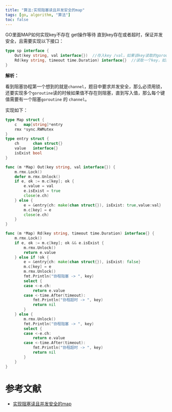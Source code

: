 ```yaml
---
title: "算法:实现阻塞读且并发安全的map"
tags: [go, algorithm, "算法"]
toc: false
---
```


GO里面MAP如何实现key不存在 get操作等待 直到key存在或者超时，保证并发安全，且需要实现以下接口：

```go
type sp interface {
    Out(key string, val interface{})  //存入key /val，如果该key读取的goroutine挂起，则唤醒。此方法不会阻塞，时刻都可以立即执行并返回
    Rd(key string, timeout time.Duration) interface{}  //读取一个key，如果key不存在阻塞，等待key存在或者超时
}
```

**解析：**

看到阻塞协程第一个想到的就是`channel`，题目中要求并发安全，那么必须用锁，还要实现多个`goroutine`读的时候如果值不存在则阻塞，直到写入值，那么每个键值需要有一个阻塞`goroutine` 的 `channel`。

实现如下：

```go
type Map struct {
    c   map[string]*entry
    rmx *sync.RWMutex
}
type entry struct {
    ch      chan struct{}
    value   interface{}
    isExist bool
}

func (m *Map) Out(key string, val interface{}) {
    m.rmx.Lock()
    defer m.rmx.Unlock()
    if e, ok := m.c[key]; ok {
        e.value = val
        e.isExist = true
        close(e.ch)
    } else {
        e = &entry{ch: make(chan struct{}), isExist: true,value:val}
        m.c[key] = e
        close(e.ch)
    }
}

func (m *Map) Rd(key string, timeout time.Duration) interface{} {
    m.rmx.Lock()
    if e, ok := m.c[key]; ok && e.isExist {
        m.rmx.Unlock()
        return e.value
    } else if !ok {
        e = &entry{ch: make(chan struct{}), isExist: false}
        m.c[key] = e
        m.rmx.Unlock()
        fmt.Println("协程阻塞 -> ", key)
        select {
        case <-e.ch:
            return e.value
        case <-time.After(timeout):
            fmt.Println("协程超时 -> ", key)
            return nil
        }
    } else {
        m.rmx.Unlock()
        fmt.Println("协程阻塞 -> ", key)
        select {
        case <-e.ch:
            return e.value
        case <-time.After(timeout):
            fmt.Println("协程超时 -> ", key)
            return nil
        }
    }
}
```


# 参考文献

- [实现阻塞读且并发安全的map](https://github.com/lifei6671/interview-go/blob/master/question/q010.md)
